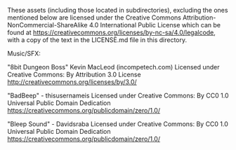 These assets (including those located in subdirectories), excluding the ones mentioned below are licensed under the Creative Commons Attribution-NonCommercial-ShareAlike 4.0 International Public 
License which can be found at <https://creativecommons.org/licenses/by-nc-sa/4.0/legalcode>, with a copy of the text in
the LICENSE.md file in this directory.

Music/SFX:

"8bit Dungeon Boss" Kevin MacLeod (incompetech.com)
Licensed under Creative Commons: By Attribution 3.0 License
http://creativecommons.org/licenses/by/3.0/

"BadBeep" - thisusernameis 
Licensed under Creative Commons: By CC0 1.0 Universal Public Domain Dedication
https://creativecommons.org/publicdomain/zero/1.0/

"Bleep Sound" - Davidsraba
Licensed under Creative Commons: By CC0 1.0 Universal Public Domain Dedication
https://creativecommons.org/publicdomain/zero/1.0/
